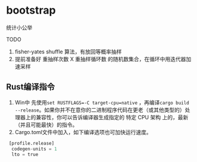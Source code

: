 # bootstrap
统计小公举

TODO
1. fisher-yates shuffle 算法，有放回等概率抽样
2. 提前准备好 重抽样次数 X 重抽样循环数 的随机数集合，在循环中用迭代器加速采样

## Rust编译指令
1. Win中 先使用`set RUSTFLAGS=-C target-cpu=native` ，再编译`cargo build --release`。如果你并不在意你的二进制程序代码在更老（或其他类型的）处理器上的兼容性，你可以告诉编译器生成指定的 特定 CPU 架构 上的，最新（并且可能最快）的指令。
2. Cargo.toml文件中加入，如下编译选项也可加快运行速度。
  ```python
   [profile.release]
    codegen-units = 1 
    lto = true 
  ```

